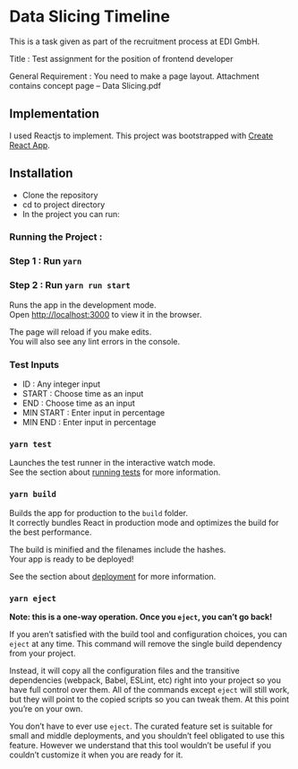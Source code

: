 # Data Slicing Timeline

This is a task given as part of the recruitment process at EDI GmbH.

Title : Test assignment for the position of frontend developer

General Requirement : You need to make a page layout. Attachment contains concept page – Data Slicing.pdf




## Implementation

I used Reactjs to implement. This project was bootstrapped with [Create React App](https://github.com/facebook/create-react-app).

## Installation

- Clone the repository
- cd to project directory
- In the project you can run:

### Running the Project : 

### Step 1 : Run `yarn`

### Step 2 : Run `yarn run start`

Runs the app in the development mode.\
Open [http://localhost:3000](http://localhost:3000) to view it in the browser.

The page will reload if you make edits.\
You will also see any lint errors in the console.

### Test Inputs

- ID : Any integer input
- START : Choose time as an input
- END : Choose time as an input
- MIN START : Enter input in percentage
- MIN END : Enter input in percentage


### `yarn test`

Launches the test runner in the interactive watch mode.\
See the section about [running tests](https://facebook.github.io/create-react-app/docs/running-tests) for more information.

### `yarn build`

Builds the app for production to the `build` folder.\
It correctly bundles React in production mode and optimizes the build for the best performance.

The build is minified and the filenames include the hashes.\
Your app is ready to be deployed!

See the section about [deployment](https://facebook.github.io/create-react-app/docs/deployment) for more information.

### `yarn eject`

**Note: this is a one-way operation. Once you `eject`, you can’t go back!**

If you aren’t satisfied with the build tool and configuration choices, you can `eject` at any time. This command will remove the single build dependency from your project.

Instead, it will copy all the configuration files and the transitive dependencies (webpack, Babel, ESLint, etc) right into your project so you have full control over them. All of the commands except `eject` will still work, but they will point to the copied scripts so you can tweak them. At this point you’re on your own.

You don’t have to ever use `eject`. The curated feature set is suitable for small and middle deployments, and you shouldn’t feel obligated to use this feature. However we understand that this tool wouldn’t be useful if you couldn’t customize it when you are ready for it.
